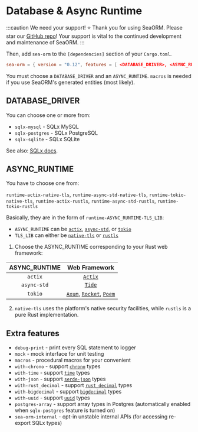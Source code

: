 # Database & Async Runtime

:::caution We need your support! ⭐
Thank you for using SeaORM. Please star our [GitHub repo](https://github.com/SeaQL/sea-orm)! Your support is vital to the continued development and maintenance of SeaORM.
:::

Then, add `sea-orm` to the `[dependencies]` section of your `Cargo.toml`.

```toml title="Cargo.toml"
sea-orm = { version = "0.12", features = [ <DATABASE_DRIVER>, <ASYNC_RUNTIME>, "macros" ] }
```

You must choose a `DATABASE_DRIVER` and an `ASYNC_RUNTIME`. `macros` is needed if you use SeaORM's generated entities (most likely).

## DATABASE_DRIVER

You can choose one or more from:

+ `sqlx-mysql` - SQLx MySQL
+ `sqlx-postgres` - SQLx PostgreSQL
+ `sqlx-sqlite` - SQLx SQLite

See also: [SQLx docs](https://docs.rs/crate/sqlx/latest/features).

## ASYNC_RUNTIME

You have to choose one from:

`runtime-actix-native-tls`, `runtime-async-std-native-tls`, `runtime-tokio-native-tls`, `runtime-actix-rustls`, `runtime-async-std-rustls`, `runtime-tokio-rustls`

Basically, they are in the form of `runtime-ASYNC_RUNTIME-TLS_LIB`:

+ `ASYNC_RUNTIME` can be [`actix`](https://crates.io/crates/actix), [`async-std`](https://crates.io/crates/async-std), or [`tokio`](https://crates.io/crates/tokio)
+ `TLS_LIB` can either be [`native-tls`](https://crates.io/crates/native-tls) or [`rustls`](https://crates.io/crates/rustls)

1. Choose the ASYNC_RUNTIME corresponding to your Rust web framework:

| ASYNC_RUNTIME | Web Framework  |
| :-----------: | :------------: |
| `actix` | [`Actix`](https://actix.rs/) |
| `async-std` | [`Tide`](https://docs.rs/tide) |
| `tokio` | [`Axum`](https://docs.rs/axum), [`Rocket`](https://rocket.rs/), [`Poem`](https://docs.rs/poem) |

2. `native-tls` uses the platform's native security facilities, while `rustls` is a pure Rust implementation.

## Extra features

+ `debug-print` - print every SQL statement to logger
+ `mock` - mock interface for unit testing
+ `macros` - procedural macros for your convenient
+ `with-chrono` - support [`chrono`](https://crates.io/crates/chrono) types
+ `with-time` - support [`time`](https://crates.io/crates/time) types
+ `with-json` - support [`serde-json`](https://crates.io/crates/serde-json) types
+ `with-rust_decimal` - support [`rust_decimal`](https://crates.io/crates/rust_decimal) types
+ `with-bigdecimal` - support [`bigdecimal`](https://crates.io/crates/bigdecimal) types
+ `with-uuid` - support [`uuid`](https://crates.io/crates/uuid) types
+ `postgres-array` - support array types in Postgres (automatically enabled when `sqlx-postgres` feature is turned on)
+ `sea-orm-internal` - opt-in unstable internal APIs (for accessing re-export SQLx types)
